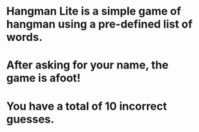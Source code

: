 # Hangman Lite is a simple game of hangman using a pre-defined list of words.
# After asking for your name, the game is afoot!
# You have a total of 10 incorrect guesses.
